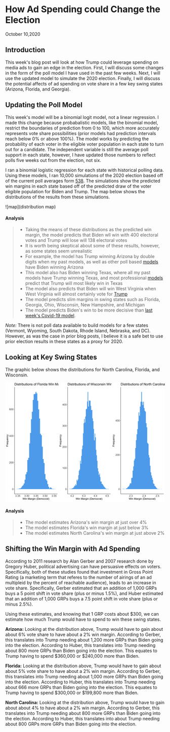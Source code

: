 # How Ad Spending could Change the Election
October 10,2020

## Introduction

This week's blog post will look at how Trump could leverage spending on media ads to gain an edge in the election.
First, I will discuss some changes in the form of the poll model I have used in the past few weeks. Next, I will
use the updated model to simulate the 2020 election. Finally, I will discuss the potential affects of ad spending on vote share in a few key swing states (Arizona, Florida, and Georgia). 

## Updating the Poll Model

This week's model will be a binomial logit model, not a linear regression. I made this change
because probabalistic models, like the binomial model, restrict the boundaries of prediction from 0 to 100, which more accurately represents vote share possibilities (prior models had 
prediction intervals reach below 0% or above 100%). The model works by predicting the probability of each voter in the eligible voter population in each state to turn out for a candidate. The independent variable is still the average poll support in each state, however, I have updated those numbers to reflect polls five weeks out from the election, not six. 

I ran a binomial logistic regression for each state with historical polling data. Using these models, I ran 10,000 simulations of the 2020 election based off of the current poll averages form [538](https://projects.fivethirtyeight.com/polls/president-general/). The simulations show the predicted win margins in each state based off of the predicted draw of the voter eligible population for Biden and Trump. The map below shows the distributions of the results from these simulations. 

![map](distribution map)

#### Analysis
> - Taking the means of these distributions as the predicted win margin, the model
predicts that Biden wll win with 400 electoral votes and Trump will lose will 138 electoral votes
> - It is worth being skeptical about some of these results, however, as some states seem
unrealistic
> - For example, the model has Trump winning Arizona by double digits when my past models, as
well as other poll based [models](https://projects.fivethirtyeight.com/polls/president-general/arizona/) have Biden winning Arizona
> - This model also has Biden winning Texas, where all my past models have Trump winning Texas, and 
most professional [models](https://projects.economist.com/us-2020-forecast/president/texas) predict that Trump will most likely win in Texas
> - The model also predicts that Biden will win West Virginia when West Virginia will almost
certainly vote for [Trump](https://projects.economist.com/us-2020-forecast/president/west-virginia)
> - The model predicts slim margins in swing states such as Florida, Georgia, Ohio, Wisconsin, New Hampshire, and Michigan
> - The model predicts Biden's win to be more decisive than [last week's Covid-19 model](mod). 

*Note:* There is not poll data available to build models for a few states (Vermont, Wyoming, South Dakota, Rhode Island, Nebraska, and DC). However, as was the case in prior blog posts, I believe it is a safe bet to use prior election results in these states as a proxy for 2020. 


## Looking at Key Swing States

The graphic below shows the distributions for North Carolina, Florida, and Wisconsin. 

![img](Gov1347-master/figures/swing_binomial_preds.png)

#### Analysis
> - The model estimates Arizona's win margin at just over 4%
> - The model estimates Florida's win margin at just below 3%
> - The model estimates North Carolina's win margin at just above 2%

## Shifting the Win Margin with Ad Spending

According to 2011 research by Alan Gerber and 2007 research done by Gregory Huber,
political advertising can have persuasive effects on voters. Specifically, both 
of these studies found that investment in Gross Point Rating (a marketing term
that referes to the number of airings of an ad multipleid by the percent of reachable audience), leads to an increase in vote share. Specifically, Gerber estimated that 
an addition of 1,000 GRPs buys a 5 point shift in vote share (plus or minus 1.5%), and
Huber estimated that an addition of 1,000 GRPs buys a 7.5 point shift in vote share (plus
or minus 2.5%). 

Using these estimates, and knowing that 1 GRP costs about $300, we can estimate 
how much Trump would have to spend to win these swing states. 

**Arizona:** Looking at the distribution above, Trump would have to gain about about 6% vote share to have about a 2% win margin. According to Gerber, this translates into Trump needing about 1,200 more GRPs than Biden going into the election. According to Huber, this translates into Trump needing about 800 more GRPs than Biden going into the election. This equates to 
Trump having to spend $360,000 or $240,000 more than Biden. 

**Florida:** Looking at the distribution above, Trump would have to gain about about 5% vote share to have about a 2% win margin. According to Gerber, this translates into Trump
needing about 1,000 more GRPs than Biden going into the election. According to Huber, this translates into Trump needing about 666 more GRPs than Biden going into the election. This equates to Trump having to spend $300,000 or $199,800 more than Biden. 

**North Carolina:** Looking at the distribution above, Trump would have to gain about about 4%
to have about a 2% win margin. According to Gerber, this translates into Trump needing about 800 more GRPs than Biden going into the election. According to Huber, this translates into about Trump needing about 800 GRPs more GRPs than Biden going into the election. 




 

